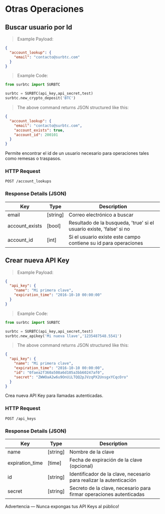 # Otras Operaciones

## Buscar usuario por Id

> Example Payload:

```json
{
  "account_lookup": {
    "email": "contacto@surbtc.com"
  }
}
```

> Example Code:

```python
from surbtc import SURBTC

surbtc = SURBTC(api_key,api_secret,test)
surbtc.new_crypto_deposit('BTC')
```

> The above command returns JSON structured like this:

```json
{
  "account_lookup": {
    "email": "contacto@surbtc.com",
    "account_exists": true,
    "account_id": 200101
  }
}
```

Permite encontrar el id de un usuario necesario para operaciones tales como remesas o traspasos.

### HTTP Request

`POST /account_lookups`

### Response Details (JSON)

Key | Type | Description
--------- | --------- | ---------
email | [string] | Correo electrónico a buscar 
account_exists | [bool] | Resultado de la busqueda, 'true' si el usuario existe, 'false' si no
account_id | [int] | Si el usuario existe este campo contiene su id para operaciones


## Crear nueva API Key

> Example Payload:

```json
{
  "api_key": {
    "name": "Mi primera clave",
    "expiration_time": "2016-10-10 00:00:00"
  }
}
```

> Example Code:

```python
from surbtc import SURBTC

surbtc = SURBTC(api_key,api_secret,test)
surbtc.new_apikey('Mi nueva llave','1235487548.5541')
```

> The above command returns JSON structured like this:

```json
{
  "api_key": {
    "name": "Mi primera clave",
    "expiration_time": "2016-10-10 00:00:00",
    "id": "0faea2f360a508a6d105a3bb60247af0",
    "secret": "ZWWOaA2w6u9OnUiLTQQ2pJVzqPX2UnsgxYCqcOro"
  }
}
```

Crea nueva API Key para llamadas autenticadas.

### HTTP Request

`POST /api_keys`

### Response Details (JSON)

Key | Type | Description
--------- | --------- | ---------
name | [string] | Nombre de la clave
expiration_time | [time] | Fecha de expiración de la clave (opcional)
id | [string] | Identificador de la clave, necesario para realizar la autenticación
secret | [string] | Secreto de la clave, necesario para firmar operaciones autenticadas

<aside class="warning">
Advertencia — Nunca expongas tus API Keys al público!
</aside>